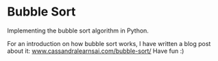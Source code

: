 # Bubble Sort
Implementing the bubble sort algorithm in Python. 

For an introduction on how bubble sort works, I have written a blog post about it:
www.cassandralearnsai.com/bubble-sort/ Have fun :)
